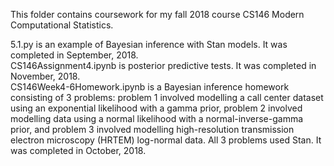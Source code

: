 This folder contains coursework for my fall 2018 course CS146 Modern Computational Statistics.

5.1.py is an example of Bayesian inference with Stan models. It was completed in September, 2018.  
CS146Assignment4.ipynb is posterior predictive tests. It was completed in November, 2018.  
CS146Week4-6Homework.ipynb is a Bayesian inference homework consisting of 3 problems: problem 1 involved modelling a call center dataset using an exponential likelihood with a gamma prior, problem 2 involved modelling data using a normal likelihood with a normal-inverse-gamma prior, and problem 3 involved modelling high-resolution transmission electron microscopy (HRTEM) log-normal data. All 3 problems used Stan. It was completed in October, 2018.  
